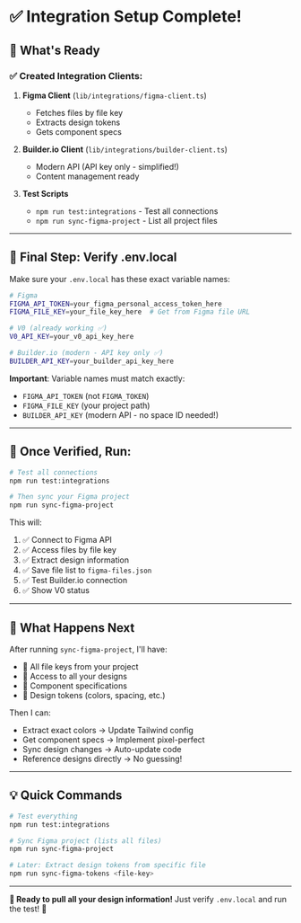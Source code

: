 # ✅ Integration Setup Complete!

## 🎉 What's Ready

### ✅ Created Integration Clients:
1. **Figma Client** (`lib/integrations/figma-client.ts`)
   - Fetches files by file key
   - Extracts design tokens
   - Gets component specs

2. **Builder.io Client** (`lib/integrations/builder-client.ts`)
   - Modern API (API key only - simplified!)
   - Content management ready

3. **Test Scripts** 
   - `npm run test:integrations` - Test all connections
   - `npm run sync-figma-project` - List all project files

---

## 🔑 Final Step: Verify .env.local

Make sure your `.env.local` has these exact variable names:

```bash
# Figma
FIGMA_API_TOKEN=your_figma_personal_access_token_here
FIGMA_FILE_KEY=your_file_key_here  # Get from Figma file URL

# V0 (already working ✅)
V0_API_KEY=your_v0_api_key_here

# Builder.io (modern - API key only ✅)
BUILDER_API_KEY=your_builder_api_key_here
```

**Important**: Variable names must match exactly:
- `FIGMA_API_TOKEN` (not `FIGMA_TOKEN`)
- `FIGMA_FILE_KEY` (your project path)
- `BUILDER_API_KEY` (modern API - no space ID needed!)

---

## 🚀 Once Verified, Run:

```bash
# Test all connections
npm run test:integrations

# Then sync your Figma project
npm run sync-figma-project
```

This will:
1. ✅ Connect to Figma API
2. ✅ Access files by file key
3. ✅ Extract design information
4. ✅ Save file list to `figma-files.json`
5. ✅ Test Builder.io connection
6. ✅ Show V0 status

---

## 🎯 What Happens Next

After running `sync-figma-project`, I'll have:
- 📄 All file keys from your project
- 🎨 Access to all your designs
- 🧩 Component specifications
- 🎨 Design tokens (colors, spacing, etc.)

Then I can:
- Extract exact colors → Update Tailwind config
- Get component specs → Implement pixel-perfect
- Sync design changes → Auto-update code
- Reference designs directly → No guessing!

---

## 💡 Quick Commands

```bash
# Test everything
npm run test:integrations

# Sync Figma project (lists all files)
npm run sync-figma-project

# Later: Extract design tokens from specific file
npm run sync-figma-tokens <file-key>
```

---

**🎉 Ready to pull all your design information!** Just verify `.env.local` and run the test! 🚀




